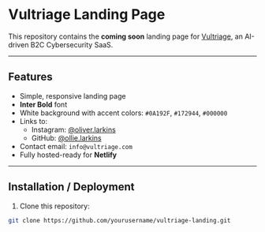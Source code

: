 # Vultriage Landing Page

This repository contains the **coming soon** landing page for [Vultriage](https://vultriage.com), an AI-driven B2C Cybersecurity SaaS.

---

## Features

- Simple, responsive landing page
- **Inter Bold** font
- White background with accent colors: `#0A192F`, `#172944`, `#000000`
- Links to:
  - Instagram: [@oliver.larkins](https://www.instagram.com/oliver.larkins)
  - GitHub: [@ollie.larkins](https://github.com/ollie.larkins)
- Contact email: `info@vultriage.com`
- Fully hosted-ready for **Netlify**

---

## Installation / Deployment

1. Clone this repository:

```bash
git clone https://github.com/yourusername/vultriage-landing.git
